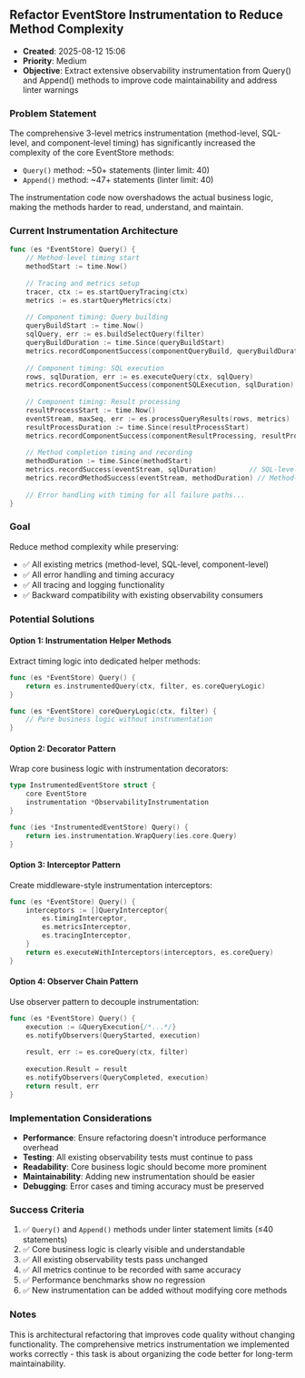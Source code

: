 ## Refactor EventStore Instrumentation to Reduce Method Complexity

- **Created**: 2025-08-12 15:06
- **Priority**: Medium
- **Objective**: Extract extensive observability instrumentation from Query() and Append() methods to improve code maintainability and address linter warnings

### Problem Statement

The comprehensive 3-level metrics instrumentation (method-level, SQL-level, and component-level timing) has significantly increased the complexity of the core EventStore methods:

- `Query()` method: ~50+ statements (linter limit: 40)
- `Append()` method: ~47+ statements (linter limit: 40)

The instrumentation code now overshadows the actual business logic, making the methods harder to read, understand, and maintain.

### Current Instrumentation Architecture

```go
func (es *EventStore) Query() {
    // Method-level timing start
    methodStart := time.Now()
    
    // Tracing and metrics setup
    tracer, ctx := es.startQueryTracing(ctx)
    metrics := es.startQueryMetrics(ctx)
    
    // Component timing: Query building
    queryBuildStart := time.Now()
    sqlQuery, err := es.buildSelectQuery(filter)
    queryBuildDuration := time.Since(queryBuildStart)
    metrics.recordComponentSuccess(componentQueryBuild, queryBuildDuration)
    
    // Component timing: SQL execution
    rows, sqlDuration, err := es.executeQuery(ctx, sqlQuery)
    metrics.recordComponentSuccess(componentSQLExecution, sqlDuration)
    
    // Component timing: Result processing
    resultProcessStart := time.Now()
    eventStream, maxSeq, err := es.processQueryResults(rows, metrics)
    resultProcessDuration := time.Since(resultProcessStart)
    metrics.recordComponentSuccess(componentResultProcessing, resultProcessDuration)
    
    // Method completion timing and recording
    methodDuration := time.Since(methodStart)
    metrics.recordSuccess(eventStream, sqlDuration)        // SQL-level
    metrics.recordMethodSuccess(eventStream, methodDuration) // Method-level
    
    // Error handling with timing for all failure paths...
}
```

### Goal

Reduce method complexity while preserving:
- ✅ All existing metrics (method-level, SQL-level, component-level)
- ✅ All error handling and timing accuracy
- ✅ All tracing and logging functionality
- ✅ Backward compatibility with existing observability consumers

### Potential Solutions

#### Option 1: Instrumentation Helper Methods
Extract timing logic into dedicated helper methods:
```go
func (es *EventStore) Query() {
    return es.instrumentedQuery(ctx, filter, es.coreQueryLogic)
}

func (es *EventStore) coreQueryLogic(ctx, filter) {
    // Pure business logic without instrumentation
}
```

#### Option 2: Decorator Pattern
Wrap core business logic with instrumentation decorators:
```go
type InstrumentedEventStore struct {
    core EventStore
    instrumentation *ObservabilityInstrumentation
}

func (ies *InstrumentedEventStore) Query() {
    return ies.instrumentation.WrapQuery(ies.core.Query)
}
```

#### Option 3: Interceptor Pattern
Create middleware-style instrumentation interceptors:
```go
func (es *EventStore) Query() {
    interceptors := []QueryInterceptor{
        es.timingInterceptor,
        es.metricsInterceptor, 
        es.tracingInterceptor,
    }
    return es.executeWithInterceptors(interceptors, es.coreQuery)
}
```

#### Option 4: Observer Chain Pattern
Use observer pattern to decouple instrumentation:
```go
func (es *EventStore) Query() {
    execution := &QueryExecution{/*...*/}
    es.notifyObservers(QueryStarted, execution)
    
    result, err := es.coreQuery(ctx, filter)
    
    execution.Result = result
    es.notifyObservers(QueryCompleted, execution)
    return result, err
}
```

### Implementation Considerations

- **Performance**: Ensure refactoring doesn't introduce performance overhead
- **Testing**: All existing observability tests must continue to pass
- **Readability**: Core business logic should become more prominent
- **Maintainability**: Adding new instrumentation should be easier
- **Debugging**: Error cases and timing accuracy must be preserved

### Success Criteria

1. ✅ `Query()` and `Append()` methods under linter statement limits (≤40 statements)
2. ✅ Core business logic is clearly visible and understandable
3. ✅ All existing observability tests pass unchanged
4. ✅ All metrics continue to be recorded with same accuracy
5. ✅ Performance benchmarks show no regression
6. ✅ New instrumentation can be added without modifying core methods

### Notes

This is architectural refactoring that improves code quality without changing functionality. The comprehensive metrics instrumentation we implemented works correctly - this task is about organizing the code better for long-term maintainability.